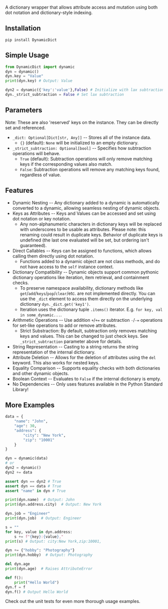 A dictionary wrapper that allows attribute access and mutation using both dot notation and dictionary-style indexing.

## Installation

`pip install DynamicDict`

## Simple Usage

```python
from DynamicDict import dynamic
dyn = dynamic()
dyn.key = "Value"
print(dyn.key) # Output: Value

dyn2 = dynamic({'key':'value'},False) # Initialize with lax subtraction
dyn._strict_subtraction = False # Set lax subtraction
```

## Parameters

Note: These are also 'reserved' keys on the instance. They can be directly set and referenced.

- `_dict: Optional[Dict[str, Any]]` -- Stores all of the instance data.
    - `{}` (default): `None` will be initialized to an empty dictionary.
- `_strict_subtraction: Optional[bool]` -- Specifies how subtraction operations will behave.
    - `True` (default): Subtraction operations will only remove matching keys if the corresponding values also match.
    - `False`: Subtraction operations will remove any matching keys found, regardless of value.

## Features

- Dynamic Nesting -- Any dictionary added to a dynamic is automatically converted to a dynamic, allowing seamless nesting of dynamic objects.
- Keys as Attributes -- Keys and Values can be accessed and set using dot notation or key notation.
    - Any non-alphanumeric characters in dictionary keys will be replaced with underscores to be usable as attributes. Please note: this renaming could result in duplicate keys. Behavior of duplicate keys is undefined (the last one evaluated will be set, but ordering isn't guaranteed).
- Direct Callables -- Keys can be assigned to functions, which allows calling them directly using dot notation.
    - Functions added to a dynamic object are not class methods, and do not have access to the `self` instance context.
- Dictionary Compatibility -- Dynamic objects support common pythonic dictionary operations like iteration, item retrieval, and containment checks.
    - To preserve namespace availability, dictionary methods like `get`/`add`/`keys`/`pop`/`clear`/etc. are not implemented directly. You can use the `_dict` element to access them directly on the underlying dictionary `dyn._dict.get('key1')`.
    - Iteration uses the dictionary tuple `.items()` iterator. E.g. `for key, val in some_dynamic...`.
- Arithmetic Operations -- Use addition `+`/`+=` or subtraction `-`/`-=` operations for set-like operations to add or remove attributes.
    - Strict Substraction: By default, subtraction only removes matching keys and values. This can be changed to just check keys. See `_strict_subtraction` parameter above for details.
- String Representation -- Casting to a string returns the string representation of the internal dictionary.
- Attribute Deletion -- Allows for the deletion of attributes using the `del` keyword. This also works for nested keys.
- Equality Comparison -- Supports equality checks with both dictionaries and other dynamic objects.
- Boolean Context -- Evaluates to `False` if the internal dictionary is empty.
- No Dependencies -- Only uses features available in the Python Standard Library!

## More Examples

```python
data = {
    "name": "John",
    "age": 30,
    "address": {
        "city": "New York",
        "zip": "10001"
    }
}

dyn = dynamic(data)
# or
dyn2 = dynamic()
dyn2 += data

assert dyn == dyn2 # True
assert dyn == data # True
assert "name" in dyn # True

print(dyn.name)  # Output: John
print(dyn.address.city)  # Output: New York

dyn.job = "Engineer"
print(dyn.job)  # Output: Engineer

s = ""
for key, value in dyn.address:
    s += f"{key}:{value},"
print(s) # Output: city:New York,zip:10001,

dyn += {"hobby": "Photography"}
print(dyn.hobby)  # Output: Photography

del dyn.age
print(dyn.age)  # Raises AttributeError

def f():
    print("Hello World")
dyn.f = f
dyn.f() # Output Hello World
```

Check out the unit tests for even more thorough usage examples.